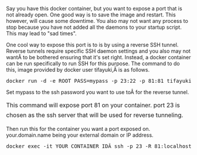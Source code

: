 Say you have this docker container, but you want to expose a port that is not already open. One good way is to save the image and restart. This however, will cause some downtime. You also may not want any process to stop because you have not added all the daemons to your startup script. This may lead to "sad times".

One cool way to expose this port is to is by using a reverse SSH tunnel. Reverse tunnels require specific SSH daemon settings and you also may not wantÂ to be bothered ensuring that it's set right. Instead, a docker container can be run specifically to run SSH for this purpose. The command to do this, image provided by docker user tifayuki,Â is as follows.
<pre class="lang:default decode:true  ">docker run -d -e ROOT_PASS=mypass -p 23:22 -p 81:81 tifayuki/reverse-ssh-tunnel
</pre>
Set mypass to the ssh password you want to use toÂ for the reverse tunnel.

<span style="line-height: 1.71429; font-size: 1rem;">This command will expose port 81 on your container. port 23 is chosen as the ssh server that will be used for reverse tunneling.</span>

Then run this for the container you want a port exposed on. your.domain.name being your external domain or IP address.
<pre class="lang:default decode:true">docker exec -it YOUR_CONTAINER_IDÂ ssh -p 23 -R 81:localhost:81 your.domain.name
</pre>

